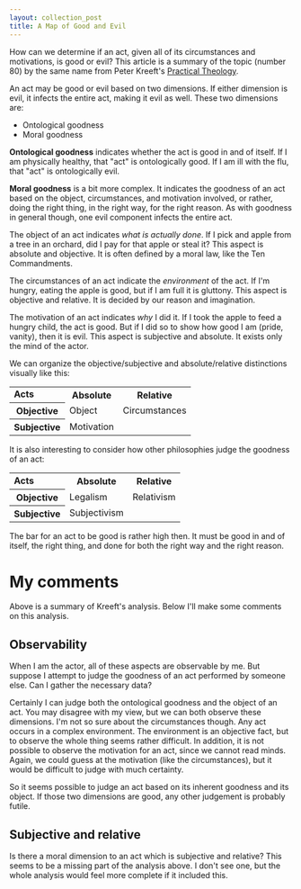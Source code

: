 ```yaml
---
layout: collection_post
title: A Map of Good and Evil
---
```

How can we determine if an act, given all of its circumstances and motivations, is
good or evil? This article is a summary of the topic (number 80) by the same name
from Peter Kreeft's
[Practical Theology](http://www.ignatius.com/Products/PRT-P/practical-theology.aspx).

An act may be good or evil based on two dimensions. If either dimension is evil, it
infects the entire act, making it evil as well. These two dimensions are:

 * Ontological goodness
 * Moral goodness

**Ontological goodness** indicates whether the act is good in and of itself. If I
am physically healthy, that "act" is ontologically good. If I am ill with the flu,
that "act" is ontologically evil.

**Moral goodness** is a bit more complex. It indicates the goodness of an act based
on the object, circumstances, and motivation involved, or rather, doing the right
thing, in the right way, for the right reason. As with goodness in general though,
one evil component infects the entire act.

The object of an act indicates _what is actually done_. If I pick and apple from a
tree in an orchard, did I pay for that apple or steal it? This aspect is absolute
and objective. It is often defined by a moral law, like the Ten Commandments.

The circumstances of an act indicate the _environment_ of the act. If I'm hungry,
eating the apple is good, but if I am full it is gluttony. This aspect is objective
and relative. It is decided by our reason and imagination.

The motivation of an act indicates _why_ I did it. If I took the apple to feed a
hungry child, the act is good. But if I did so to show how good I am (pride, vanity),
then it is evil. This aspect is subjective and absolute. It exists only the mind of
the actor.

We can organize the objective/subjective and absolute/relative distinctions visually like this:

<center>
<table class="gridtable">
    <tr> <td><strong>Acts</strong></td> <th>Absolute</th> <th>Relative</th> </tr>
    <tr> <th>Objective</th> <td>Object</td> <td>Circumstances</td> </tr>
    <tr> <th>Subjective</th> <td>Motivation</td> <td></td> </tr>
</table>
</center>
<p></p>

It is also interesting to consider how other philosophies judge the goodness of an
act:

<center>
<table class="gridtable">
    <tr> <td><strong>Acts</strong></td> <th>Absolute</th> <th>Relative</th> </tr>
    <tr> <th>Objective</th> <td>Legalism</td> <td>Relativism</td> </tr>
    <tr> <th>Subjective</th> <td>Subjectivism</td> <td></td> </tr>
</table>
</center>
<p></p>

The bar for an act to be good is rather high then. It must be good in and of
itself, the right thing, and done for both the right way and the right reason.

# My comments

Above is a summary of Kreeft's analysis. Below I'll make some comments on this
analysis.

## Observability

 When I am the actor, all of these aspects are observable by me. But suppose I
 attempt to judge the goodness of an act performed by someone else. Can I gather
 the necessary data?

 Certainly I can judge both the ontological goodness and the object of an act. You may
 disagree with my view, but we can both observe these dimensions. I'm not so sure
 about the circumstances though. Any act occurs in a complex environment. The
 environment is an objective fact, but to observe the whole thing seems rather difficult.
 In addition, it is not possible to observe the motivation for an act, since we cannot read
 minds. Again, we could guess at the motivation (like the circumstances), but it
 would be difficult to judge with much certainty.

 So it seems possible to judge an act based on its inherent goodness and its
 object. If those two dimensions are good, any other judgement is probably futile.

## Subjective and relative

Is there a moral dimension to an act which is subjective and relative? This seems
to be a missing part of the analysis above. I don't see one, but the whole analysis
would feel more complete if it included this.
